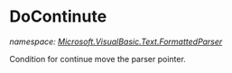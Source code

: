 ﻿
# DoContinute
_namespace: [Microsoft.VisualBasic.Text.FormattedParser](N-Microsoft.VisualBasic.Text.FormattedParser.md)_

Condition for continue move the parser pointer.





